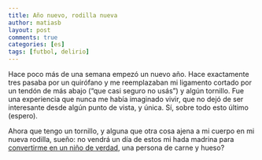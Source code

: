 ```yaml
---
title: Año nuevo, rodilla nueva
author: matiasb
layout: post
comments: true
categories: [es]
tags: [futbol, delirio]
---
```

Hace poco más de una semana empezó un nuevo año. Hace exactamente tres pasaba por un quirófano y me reemplazaban mi ligamento cortado por un tendón de más abajo (&#8220;que casi seguro no usás&#8221;) y algún tornillo. Fue una experiencia que nunca me había imaginado vivir, que no dejó de ser interesante desde algún punto de vista, y única. Sí, sobre todo esto último (espero).

Ahora que tengo un tornillo, y alguna que otra cosa ajena a mi cuerpo en mi nueva rodilla, sueño: no vendrá un día de estos mi hada madrina para <a href="http://www.youtube.com/watch?v=ry6Sbt13EQE" target="_blank">convertirme en un niño de verdad</a>, una persona de carne y hueso?